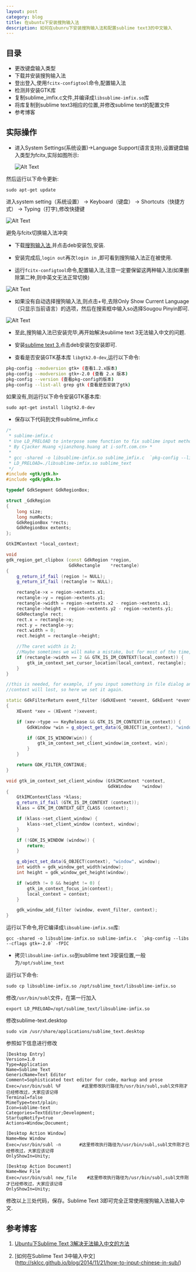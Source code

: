 ```yaml
---
layout: post
category: blog
title: 在ubuntu下安装搜狗输入法
description: 如何在ubunru下安装搜狗输入法和配置sublime text3的中文输入
---
```


## 目录

* 更改键盘输入类型
* 下载并安装搜狗输入法
* 登出登入,使用`fcitx-configtool`命令,配置输入法
* 检测并安装GTK库
* 复制sublime_imfix.c文件,并编译成`libsublime-imfix.so`库
* 将库复制到sublime text3相应的位置,并修改sublime text的配置文件
* 参考博客

## 实际操作

* 进入System Settings(系统设置)->Language Support(语言支持),设置键盘输入类型为fcitx,实际如图所示:
  
  ![Alt Text](/images/suogouinput_01.png)

然后运行以下命令更新:

	sudo apt-get update

进入system setting（系统设置） -> Keyboard（键盘） -> Shortcuts（快捷方式） -> Typing（打字),修改快捷键

![Alt Text](/images/suogouinput_02.png)

避免与fcitx切换输入法冲突

* 下载[搜狗输入法](http://pinyin.sogou.com/linux/?r=pinyin),并点击deb安装包,安装.

* 安装完成后,`login out`再次`login in` ,即可看到搜狗输入法正在被使用.

* 运行`fcitx-configtool`命令,配置输入法,注意一定要保留这两种输入法(如果删除第二种,则中英文无法正常切换)

 ![Alt Text](/images/suogouinput_03.png)

* 如果没有自动选择搜狗输入法,则点击+号,去除Only Show Current Language（只显示当前语言）的选项，然后在搜索框中输入so选择Sougou Pinyin即可.

![Alt Text](/images/suogouinput_04.png)

* 至此,搜狗输入法已安装完毕,再开始解决sublime text 3无法输入中文的问题.
 
* 安装[sublime text 3](https://www.sublimetext.com/3),点击deb安装包安装即可.
 
* 查看是否安装GTK基本库 `libgtk2.0-dev`,运行以下命令:

```sh
pkg-config --modversion gtk+ (查看1.2.x版本)
pkg-config --modversion gtk+-2.0 (查看 2.x 版本)
pkg-config --version (查看pkg-config的版本)
pkg-config --list-all grep gtk (查看是否安装了gtk)
```

如果没有,则运行以下命令安装GTK基本库:  

	sudo apt-get install libgtk2.0-dev

 * 保存以下代码到文件sublime_imfix.c

```cpp
/*
 * sublime-imfix.c
 * Use LD_PRELOAD to interpose some function to fix sublime input method support for linux.
 * By Cjacker Huang <jianzhong.huang at i-soft.com.cn> *
 *
 * gcc -shared -o libsublime-imfix.so sublime_imfix.c  `pkg-config --libs --cflags gtk+-2.0` -fPIC
 * LD_PRELOAD=./libsublime-imfix.so sublime_text
 */
#include <gtk/gtk.h>
#include <gdk/gdkx.h>

typedef GdkSegment GdkRegionBox;

struct _GdkRegion
{
    long size;
    long numRects;
    GdkRegionBox *rects;
    GdkRegionBox extents;
};

GtkIMContext *local_context;

void
gdk_region_get_clipbox (const GdkRegion *region,
                        GdkRectangle    *rectangle)
{
    g_return_if_fail (region != NULL);
    g_return_if_fail (rectangle != NULL);

    rectangle->x = region->extents.x1;
    rectangle->y = region->extents.y1;
    rectangle->width = region->extents.x2 - region->extents.x1;
    rectangle->height = region->extents.y2 - region->extents.y1;
    GdkRectangle rect;
    rect.x = rectangle->x;
    rect.y = rectangle->y;
    rect.width = 0;
    rect.height = rectangle->height;

    //The caret width is 2;
    //Maybe sometimes we will make a mistake, but for most of the time, it should be the caret.
    if (rectangle->width == 2 && GTK_IS_IM_CONTEXT(local_context)) {
        gtk_im_context_set_cursor_location(local_context, rectangle);
    }
}

//this is needed, for example, if you input something in file dialog and return back the edit area
//context will lost, so here we set it again.

static GdkFilterReturn event_filter (GdkXEvent *xevent, GdkEvent *event, gpointer im_context)
{
    XEvent *xev = (XEvent *)xevent;

    if (xev->type == KeyRelease && GTK_IS_IM_CONTEXT(im_context)) {
        GdkWindow *win = g_object_get_data(G_OBJECT(im_context), "window");

        if (GDK_IS_WINDOW(win)) {
            gtk_im_context_set_client_window(im_context, win);
        }
    }

    return GDK_FILTER_CONTINUE;
}

void gtk_im_context_set_client_window (GtkIMContext *context,
                                       GdkWindow    *window)
{
    GtkIMContextClass *klass;
    g_return_if_fail (GTK_IS_IM_CONTEXT (context));
    klass = GTK_IM_CONTEXT_GET_CLASS (context);

    if (klass->set_client_window) {
        klass->set_client_window (context, window);
    }

    if (!GDK_IS_WINDOW (window)) {
        return;
    }

    g_object_set_data(G_OBJECT(context), "window", window);
    int width = gdk_window_get_width(window);
    int height = gdk_window_get_height(window);

    if (width != 0 && height != 0) {
        gtk_im_context_focus_in(context);
        local_context = context;
    }

    gdk_window_add_filter (window, event_filter, context);
}
```

运行以下命令,将它编译成`libsublime-imfix.so`库:  

	gcc -shared -o libsublime-imfix.so sublime-imfix.c  `pkg-config --libs --cflags gtk+-2.0` -fPIC

* 拷贝`libsublime-imfix.so`到sublime text 3安装位置,一般为`/opt/sublime_text`

运行以下命令:

	sudo cp libsublime-imfix.so /opt/sublime_text/libsublime-imfix.so

修改`/usr/bin/subl`文件，在第一行加入

	export LD_PRELOAD=/opt/sublime_text/libsublime-imfix.so

修改sublime-text.desktop

	sudo vim /usr/share/applications/sublime_text.desktop

参照如下信息进行修改

	[Desktop Entry]
	Version=1.0
	Type=Application
	Name=Sublime Text
	GenericName=Text Editor
	Comment=Sophisticated text editor for code, markup and prose
	Exec=/usr/bin/subl %F        #这里修改执行路径为/usr/bin/subl,subl文件刚才已经修改过，大家应该记得
	Terminal=false
	MimeType=text/plain;        
	Icon=sublime-text
	Categories=TextEditor;Development;
	StartupNotify=true
	Actions=Window;Document;

	[Desktop Action Window]
	Name=New Window
	Exec=/usr/bin/subl -n       #这里修改执行路径为/usr/bin/subl,subl文件刚才已经修改过，大家应该记得
	OnlyShowIn=Unity;

	[Desktop Action Document]
	Name=New File
	Exec=/usr/bin/subl new_file    #这里修改执行路径为/usr/bin/subl,subl文件刚才已经修改过，大家应该记得
	OnlyShowIn=Unity;

修改以上三处代码，保存。Sublime Text 3即可完全正常使用搜狗输入法输入中文.

## 参考博客

1. [Ubuntu下Sublime Text 3解决无法输入中文的方法](http://blog.csdn.net/gatieme/article/details/44875923)

2. [如何在Sublime Text 3中输入中文] (http://sklcc.github.io/blog/2014/11/21/how-to-input-chinese-in-sub/)
